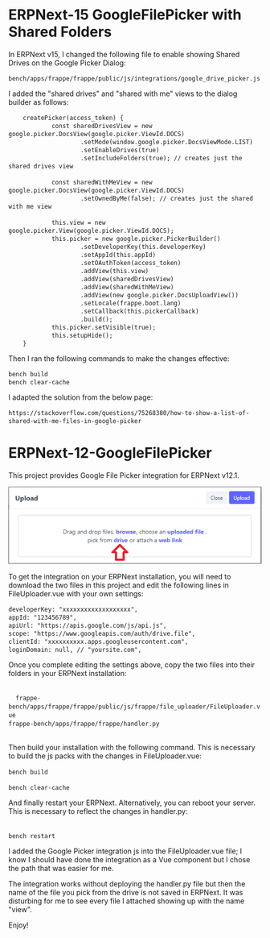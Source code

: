 # ERPNext-15 GoogleFilePicker with Shared Folders

In ERPNext v15, I changed the following file to enable showing Shared Drives on the Google Picker Dialog:

	bench/apps/frappe/frappe/public/js/integrations/google_drive_picker.js

I added the "shared drives" and "shared with me" views to the dialog builder as follows:

        createPicker(access_token) {
                const sharedDrivesView = new google.picker.DocsView(google.picker.ViewId.DOCS)
                        .setMode(window.google.picker.DocsViewMode.LIST)
                        .setEnableDrives(true)
                        .setIncludeFolders(true); // creates just the shared drives view

                const sharedWithMeView = new google.picker.DocsView(google.picker.ViewId.DOCS)
                        .setOwnedByMe(false); // creates just the shared with me view

                this.view = new google.picker.View(google.picker.ViewId.DOCS);
                this.picker = new google.picker.PickerBuilder()
                        .setDeveloperKey(this.developerKey)
                        .setAppId(this.appId)
                        .setOAuthToken(access_token)
                        .addView(this.view)
                        .addView(sharedDrivesView)
                        .addView(sharedWithMeView)
                        .addView(new google.picker.DocsUploadView())
                        .setLocale(frappe.boot.lang)
                        .setCallback(this.pickerCallback)
                        .build();
                this.picker.setVisible(true);
                this.setupHide();
        }


Then I ran the following commands to make the changes effective:

	bench build
	bench clear-cache

I adapted the solution from the below page:

	https://stackoverflow.com/questions/75268380/how-to-show-a-list-of-shared-with-me-files-in-google-picker

# ERPNext-12-GoogleFilePicker

This project provides Google File Picker integration for ERPNext v12.1.

<img src="https://raw.githubusercontent.com/osmansen/ERPNext-12-GoogleFilePicker/master/googleFilePicker.png">

To get the integration on your ERPNext installation, you will need to download the two files in this project and edit the following lines in FileUploader.vue with your own settings:

	developerKey: "xxxxxxxxxxxxxxxxxxx",
	appId: "123456789",
	apiUrl: "https://apis.google.com/js/api.js",
	scope: "https://www.googleapis.com/auth/drive.file",
	clientId: "xxxxxxxxxx.apps.googleusercontent.com",
	loginDomain: null, // "yoursite.com",
<p>
Once you complete editing the settings above, copy the two files into their folders in your ERPNext installation:
</p><p><code>
  frappe-bench/apps/frappe/frappe/public/js/frappe/file_uploader/FileUploader.vue</code><br/>
  <code>frappe-bench/apps/frappe/frappe/handler.py
  </code></p>
<p>
Then build your installation with the following command. This is necessary to build the js packs with the changes in FileUploader.vue:
</p>
<p><code>bench build</code><p>
<p><code>bench clear-cache</p></code>
 <p>
And finally restart your ERPNext. Alternatively, you can reboot your server. This is necessary to reflect the changes in handler.py:
</p>
<p>
  <code>
bench restart
</code></p>
<p>I added the Google Picker integration js into the FileUploader.vue file; I know I should have done the integration as a Vue component but I chose the path that was easier for me.</p>
<p>The integration works without deploying the handler.py file but then the name of the file you pick from the drive is not saved in ERPNext. It was disturbing for me to see every file I attached showing up with the name "view".</p> 
<p>Enjoy!</p>
